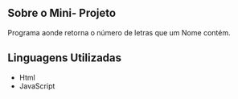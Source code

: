 
## Sobre o Mini- Projeto

Programa aonde retorna o número de letras que um Nome contém.

## Linguagens Utilizadas

- Html
- JavaScript